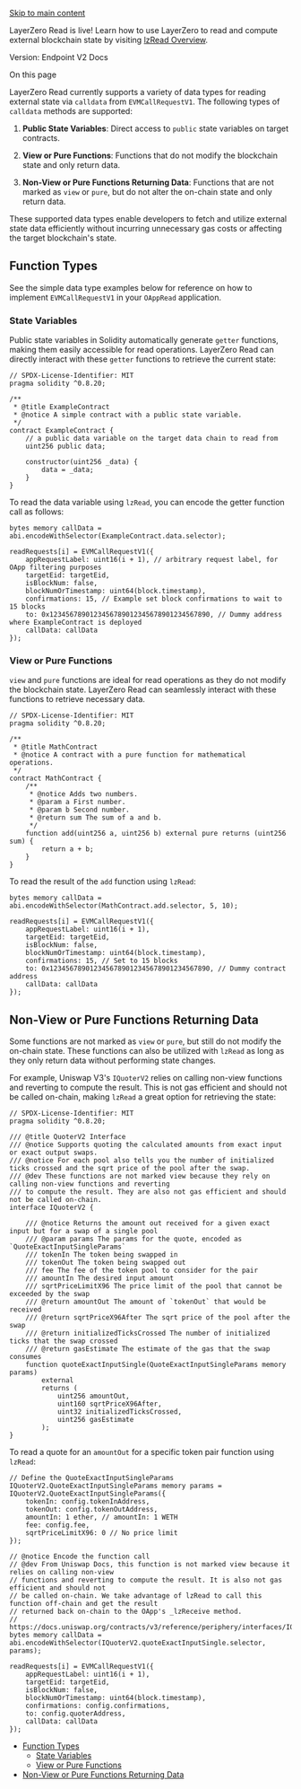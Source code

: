 [Skip to main content](https://docs.layerzero.network/v2/developers/evm/lzread/read-types#__docusaurus_skipToContent_fallback)

LayerZero Read is live! Learn how to use LayerZero to read and compute external blockchain state by visiting [lzRead Overview](https://docs.layerzero.network/v2/developers/evm/lzread/overview).

Version: Endpoint V2 Docs

On this page

LayerZero Read currently supports a variety of data types for reading external state via `calldata` from `EVMCallRequestV1`. The following types of `calldata` methods are supported:

1. **Public State Variables**: Direct access to `public` state variables on target contracts.

2. **View or Pure Functions**: Functions that do not modify the blockchain state and only return data.

3. **Non-View or Pure Functions Returning Data**: Functions that are not marked as `view` or `pure`, but do not alter the on-chain state and only return data.


These supported data types enable developers to fetch and utilize external state data efficiently without incurring unnecessary gas costs or affecting the target blockchain's state.

## Function Types [​](https://docs.layerzero.network/v2/developers/evm/lzread/read-types\#function-types "Direct link to Function Types")

See the simple data type examples below for reference on how to implement `EVMCallRequestV1` in your `OAppRead` application.

### State Variables [​](https://docs.layerzero.network/v2/developers/evm/lzread/read-types\#state-variables "Direct link to State Variables")

Public state variables in Solidity automatically generate `getter` functions, making them easily accessible for read operations. LayerZero Read can directly interact with these `getter` functions to retrieve the current state:

```codeBlockLines_e6Vv
// SPDX-License-Identifier: MIT
pragma solidity ^0.8.20;

/**
 * @title ExampleContract
 * @notice A simple contract with a public state variable.
 */
contract ExampleContract {
    // a public data variable on the target data chain to read from
    uint256 public data;

    constructor(uint256 _data) {
        data = _data;
    }
}

```

To read the data variable using `lzRead`, you can encode the getter function call as follows:

```codeBlockLines_e6Vv
bytes memory callData = abi.encodeWithSelector(ExampleContract.data.selector);

readRequests[i] = EVMCallRequestV1({
    appRequestLabel: uint16(i + 1), // arbitrary request label, for OApp filtering purposes
    targetEid: targetEid,
    isBlockNum: false,
    blockNumOrTimestamp: uint64(block.timestamp),
    confirmations: 15, // Example set block confirmations to wait to 15 blocks
    to: 0x1234567890123456789012345678901234567890, // Dummy address where ExampleContract is deployed
    callData: callData
});

```

### View or Pure Functions [​](https://docs.layerzero.network/v2/developers/evm/lzread/read-types\#view-or-pure-functions "Direct link to View or Pure Functions")

`view` and `pure` functions are ideal for read operations as they do not modify the blockchain state. LayerZero Read can seamlessly interact with these functions to retrieve necessary data.

```codeBlockLines_e6Vv
// SPDX-License-Identifier: MIT
pragma solidity ^0.8.20;

/**
 * @title MathContract
 * @notice A contract with a pure function for mathematical operations.
 */
contract MathContract {
    /**
     * @notice Adds two numbers.
     * @param a First number.
     * @param b Second number.
     * @return sum The sum of a and b.
     */
    function add(uint256 a, uint256 b) external pure returns (uint256 sum) {
        return a + b;
    }
}

```

To read the result of the `add` function using `lzRead`:

```codeBlockLines_e6Vv
bytes memory callData = abi.encodeWithSelector(MathContract.add.selector, 5, 10);

readRequests[i] = EVMCallRequestV1({
    appRequestLabel: uint16(i + 1),
    targetEid: targetEid,
    isBlockNum: false,
    blockNumOrTimestamp: uint64(block.timestamp),
    confirmations: 15, // Set to 15 blocks
    to: 0x1234567890123456789012345678901234567890, // Dummy contract address
    callData: callData
});

```

## Non-View or Pure Functions Returning Data [​](https://docs.layerzero.network/v2/developers/evm/lzread/read-types\#non-view-or-pure-functions-returning-data "Direct link to Non-View or Pure Functions Returning Data")

Some functions are not marked as `view` or `pure`, but still do not modify the on-chain state. These functions can also be utilized with `lzRead` as long as they only return data without performing state changes.

For example, Uniswap V3's `IQuoterV2` relies on calling non-view functions and reverting to compute the result. This is not gas efficient and should not be called on-chain, making `lzRead` a great option for retrieving the state:

```codeBlockLines_e6Vv
// SPDX-License-Identifier: MIT
pragma solidity ^0.8.20;

/// @title QuoterV2 Interface
/// @notice Supports quoting the calculated amounts from exact input or exact output swaps.
/// @notice For each pool also tells you the number of initialized ticks crossed and the sqrt price of the pool after the swap.
/// @dev These functions are not marked view because they rely on calling non-view functions and reverting
/// to compute the result. They are also not gas efficient and should not be called on-chain.
interface IQuoterV2 {

    /// @notice Returns the amount out received for a given exact input but for a swap of a single pool
    /// @param params The params for the quote, encoded as `QuoteExactInputSingleParams`
    /// tokenIn The token being swapped in
    /// tokenOut The token being swapped out
    /// fee The fee of the token pool to consider for the pair
    /// amountIn The desired input amount
    /// sqrtPriceLimitX96 The price limit of the pool that cannot be exceeded by the swap
    /// @return amountOut The amount of `tokenOut` that would be received
    /// @return sqrtPriceX96After The sqrt price of the pool after the swap
    /// @return initializedTicksCrossed The number of initialized ticks that the swap crossed
    /// @return gasEstimate The estimate of the gas that the swap consumes
    function quoteExactInputSingle(QuoteExactInputSingleParams memory params)
        external
        returns (
            uint256 amountOut,
            uint160 sqrtPriceX96After,
            uint32 initializedTicksCrossed,
            uint256 gasEstimate
        );
}

```

To read a quote for an `amountOut` for a specific token pair function using `lzRead`:

```codeBlockLines_e6Vv
// Define the QuoteExactInputSingleParams
IQuoterV2.QuoteExactInputSingleParams memory params = IQuoterV2.QuoteExactInputSingleParams({
    tokenIn: config.tokenInAddress,
    tokenOut: config.tokenOutAddress,
    amountIn: 1 ether, // amountIn: 1 WETH
    fee: config.fee,
    sqrtPriceLimitX96: 0 // No price limit
});

// @notice Encode the function call
// @dev From Uniswap Docs, this function is not marked view because it relies on calling non-view
// functions and reverting to compute the result. It is also not gas efficient and should not
// be called on-chain. We take advantage of lzRead to call this function off-chain and get the result
// returned back on-chain to the OApp's _lzReceive method.
// https://docs.uniswap.org/contracts/v3/reference/periphery/interfaces/IQuoterV2
bytes memory callData = abi.encodeWithSelector(IQuoterV2.quoteExactInputSingle.selector, params);

readRequests[i] = EVMCallRequestV1({
    appRequestLabel: uint16(i + 1),
    targetEid: targetEid,
    isBlockNum: false,
    blockNumOrTimestamp: uint64(block.timestamp),
    confirmations: config.confirmations,
    to: config.quoterAddress,
    callData: callData
});

```

- [Function Types](https://docs.layerzero.network/v2/developers/evm/lzread/read-types#function-types)
  - [State Variables](https://docs.layerzero.network/v2/developers/evm/lzread/read-types#state-variables)
  - [View or Pure Functions](https://docs.layerzero.network/v2/developers/evm/lzread/read-types#view-or-pure-functions)
- [Non-View or Pure Functions Returning Data](https://docs.layerzero.network/v2/developers/evm/lzread/read-types#non-view-or-pure-functions-returning-data)